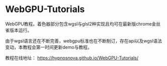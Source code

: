 # WebGPU-Tutorials

WebGPU教程。着色器部分包含wgsl与glsl2种实现且均可在最新版chrome金丝雀版本运行。

由于wgsl语言还在不断完善，webgpu标准也在不断制订，存在api以及wgsl语法变动，本教程会第一时间更新demo与教程。

教程在线地址：
https://hypnosnova.github.io/WebGPU-Tutorials/

